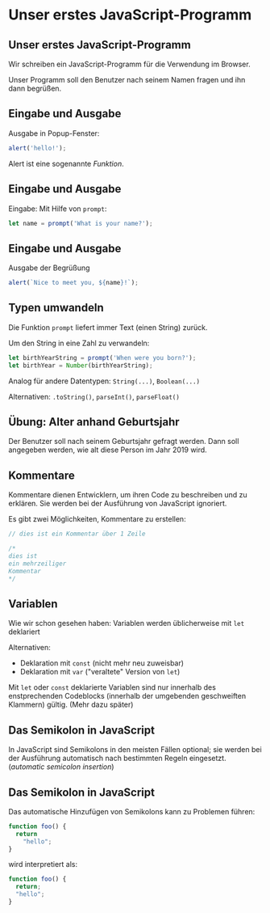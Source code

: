 # Unser erstes JavaScript-Programm

## Unser erstes JavaScript-Programm

Wir schreiben ein JavaScript-Programm für die Verwendung im Browser.

Unser Programm soll den Benutzer nach seinem Namen fragen und ihn dann begrüßen.

## Eingabe und Ausgabe

Ausgabe in Popup-Fenster:

```js
alert('hello!');
```

Alert ist eine sogenannte _Funktion_.

## Eingabe und Ausgabe

Eingabe: Mit Hilfe von `prompt`:

```js
let name = prompt('What is your name?');
```

## Eingabe und Ausgabe

Ausgabe der Begrüßung

```js
alert(`Nice to meet you, ${name}!`);
```

## Typen umwandeln

Die Funktion `prompt` liefert immer Text (einen String) zurück.

Um den String in eine Zahl zu verwandeln:

```js
let birthYearString = prompt('When were you born?');
let birthYear = Number(birthYearString);
```

Analog für andere Datentypen: `String(...)`, `Boolean(...)`

Alternativen: `.toString()`, `parseInt()`, `parseFloat()`

## Übung: Alter anhand Geburtsjahr

Der Benutzer soll nach seinem Geburtsjahr gefragt werden. Dann soll angegeben werden, wie alt diese Person im Jahr 2019 wird.

## Kommentare

Kommentare dienen Entwicklern, um ihren Code zu beschreiben und zu erklären. Sie werden bei der Ausführung von JavaScript ignoriert.

Es gibt zwei Möglichkeiten, Kommentare zu erstellen:

```js
// dies ist ein Kommentar über 1 Zeile

/*
dies ist
ein mehrzeiliger
Kommentar
*/
```

## Variablen

Wie wir schon gesehen haben: Variablen werden üblicherweise mit `let` deklariert

Alternativen:

- Deklaration mit `const` (nicht mehr neu zuweisbar)
- Deklaration mit `var` ("veraltete" Version von `let`)

Mit `let` oder `const` deklarierte Variablen sind nur innerhalb des enstprechenden Codeblocks (innerhalb der umgebenden geschweiften Klammern) gültig. (Mehr dazu später)

## Das Semikolon in JavaScript

In JavaScript sind Semikolons in den meisten Fällen optional; sie werden bei der Ausführung automatisch nach bestimmten Regeln eingesetzt. (_automatic semicolon insertion_)

## Das Semikolon in JavaScript

Das automatische Hinzufügen von Semikolons kann zu Problemen führen:

<!-- prettier-ignore -->
```js
function foo() {
  return
    "hello";
}
```

wird interpretiert als:

<!-- prettier-ignore -->
```js
function foo() {
  return;
  "hello";
}
```
